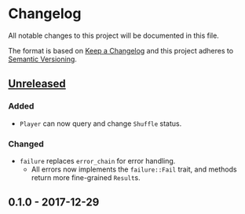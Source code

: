 # Changelog

All notable changes to this project will be documented in this file.

The format is based on [Keep a Changelog](http://keepachangelog.com/en/1.0.0/)
and this project adheres to [Semantic Versioning](http://semver.org/spec/v2.0.0.html).

## [Unreleased]

### Added

- `Player` can now query and change `Shuffle` status.

### Changed

- `failure` replaces `error_chain` for error handling.
  - All errors now implements the `failure::Fail` trait, and methods return more fine-grained `Result`s.

## 0.1.0 - 2017-12-29

[Unreleased]: https://github.com/Mange/mpris-rs/compare/v0.1.0...HEAD
